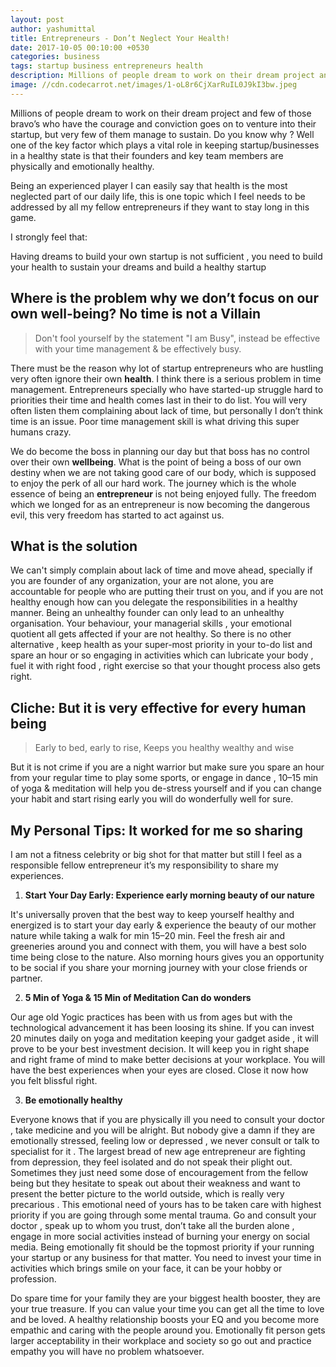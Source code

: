 ```yaml
---
layout: post
author: yashumittal
title: Entrepreneurs - Don’t Neglect Your Health!
date: 2017-10-05 00:10:00 +0530
categories: business
tags: startup business entrepreneurs health
description: Millions of people dream to work on their dream project and few of those bravo’s who have the courage and conviction goes on to venture into their startup
image: //cdn.codecarrot.net/images/1-oL8r6CjXarRuIL0J9kI3bw.jpeg
---
```


Millions of people dream to work on their dream project and few of those bravo’s who have the courage and conviction goes on to venture into their startup, but very few of them manage to sustain. Do you know why ? Well one of the key factor which plays a vital role in keeping startup/businesses in a healthy state is that their founders and key team members are physically and emotionally healthy.

Being an experienced player I can easily say that health is the most neglected part of our daily life, this is one topic which I feel needs to be addressed by all my fellow entrepreneurs if they want to stay long in this game.

I strongly feel that:

<div class="callout">
Having dreams to build your own startup is not sufficient , you need to build your health to sustain your dreams and build a healthy startup
</div>

## Where is the problem why we don’t focus on our own well-being? No time is not a Villain

<blockquote>
Don't fool yourself by the statement "I am Busy", instead be effective with your time management & be effectively busy.
</blockquote>

There must be the reason why lot of startup entrepreneurs who are hustling very often ignore their own **health**. I think there is a serious problem in time management. Entrepreneurs specially who have started-up struggle hard to priorities their time and health comes last in their to do list. You will very often listen them complaining about lack of time, but personally I don’t think time is an issue. Poor time management skill is what driving this super humans crazy.

We do become the boss in planning our day but that boss has no control over their own **wellbeing**. What is the point of being a boss of our own destiny when we are not taking good care of our body, which is supposed to enjoy the perk of all our hard work. The journey which is the whole essence of being an **entrepreneur** is not being enjoyed fully. The freedom which we longed for as an entrepreneur is now becoming the dangerous evil, this very freedom has started to act against us.

## What is the solution

We can't simply complain about lack of time and move ahead, specially if you are founder of any organization, your are not alone, you are accountable for people who are putting their trust on you, and if you are not healthy enough how can you delegate the responsibilities in a healthy manner. Being an unhealthy founder can only lead to an unhealthy organisation. Your behaviour, your managerial skills , your emotional quotient all gets affected if your are not healthy. So there is no other alternative , keep health as your super-most priority in your to-do list and spare an hour or so engaging in activities which can lubricate your body , fuel it with right food , right exercise so that your thought process also gets right.

## Cliche: But it is very effective for every human being

<blockquote>
Early to bed, early to rise,
Keeps you healthy wealthy and wise
</blockquote>

But it is not crime if you are a night warrior but make sure you spare an hour from your regular time to play some sports, or engage in dance , 10–15 min of yoga & meditation will help you de-stress yourself and if you can change your habit and start rising early you will do wonderfully well for sure.

## My Personal Tips: It worked for me so sharing

I am not a fitness celebrity or big shot for that matter but still I feel as a responsible fellow entrepreneur it’s my responsibility to share my experiences.

1. **Start Your Day Early: Experience early morning beauty of our nature**

It's universally proven that the best way to keep yourself healthy and energized is to start your day early & experience the beauty of our mother nature while taking a walk for min 15–20 min. Feel the fresh air and greeneries around you and connect with them, you will have a best solo time being close to the nature. Also morning hours gives you an opportunity to be social if you share your morning journey with your close friends or partner.

2. **5 Min of Yoga & 15 Min of Meditation Can do wonders**

Our age old Yogic practices has been with us from ages but with the technological advancement it has been loosing its shine. If you can invest 20 minutes daily on yoga and meditation keeping your gadget aside , it will prove to be your best investment decision. It will keep you in right shape and right frame of mind to make better decisions at your workplace. You will have the best experiences when your eyes are closed. Close it now how you felt blissful right.

3. **Be emotionally healthy**

Everyone knows that if you are physically ill you need to consult your doctor , take medicine and you will be alright. But nobody give a damn if they are emotionally stressed, feeling low or depressed , we never consult or talk to specialist for it . The largest bread of new age entrepreneur are fighting from depression, they feel isolated and do not speak their plight out. Sometimes they just need some dose of encouragement from the fellow being but they hesitate to speak out about their weakness and want to present the better picture to the world outside, which is really very precarious . This emotional need of yours has to be taken care with highest priority if you are going through some mental trauma. Go and consult your doctor , speak up to whom you trust, don’t take all the burden alone , engage in more social activities instead of burning your energy on social media. Being emotionally fit should be the topmost priority if your running your startup or any business for that matter. You need to invest your time in activities which brings smile on your face, it can be your hobby or profession.

Do spare time for your family they are your biggest health booster, they are your true treasure. If you can value your time you can get all the time to love and be loved. A healthy relationship boosts your EQ and you become more empathic and caring with the people around you. Emotionally fit person gets larger acceptability in their workplace and society so go out and practice empathy you will have no problem whatsoever.
